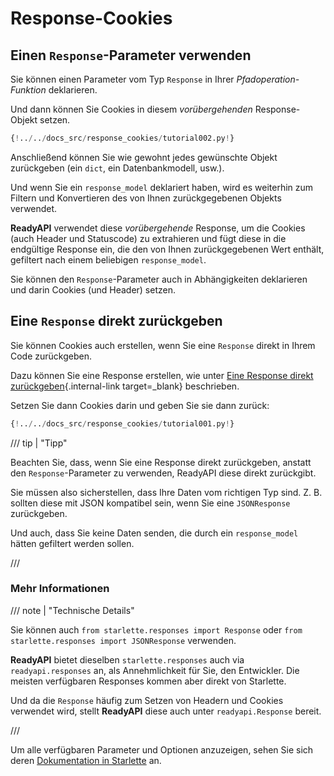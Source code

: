# Response-Cookies

## Einen `Response`-Parameter verwenden

Sie können einen Parameter vom Typ `Response` in Ihrer *Pfadoperation-Funktion* deklarieren.

Und dann können Sie Cookies in diesem *vorübergehenden* Response-Objekt setzen.

```Python hl_lines="1  8-9"
{!../../docs_src/response_cookies/tutorial002.py!}
```

Anschließend können Sie wie gewohnt jedes gewünschte Objekt zurückgeben (ein `dict`, ein Datenbankmodell, usw.).

Und wenn Sie ein `response_model` deklariert haben, wird es weiterhin zum Filtern und Konvertieren des von Ihnen zurückgegebenen Objekts verwendet.

**ReadyAPI** verwendet diese *vorübergehende* Response, um die Cookies (auch Header und Statuscode) zu extrahieren und fügt diese in die endgültige Response ein, die den von Ihnen zurückgegebenen Wert enthält, gefiltert nach einem beliebigen `response_model`.

Sie können den `Response`-Parameter auch in Abhängigkeiten deklarieren und darin Cookies (und Header) setzen.

## Eine `Response` direkt zurückgeben

Sie können Cookies auch erstellen, wenn Sie eine `Response` direkt in Ihrem Code zurückgeben.

Dazu können Sie eine Response erstellen, wie unter [Eine Response direkt zurückgeben](response-directly.md){.internal-link target=_blank} beschrieben.

Setzen Sie dann Cookies darin und geben Sie sie dann zurück:

```Python hl_lines="10-12"
{!../../docs_src/response_cookies/tutorial001.py!}
```

/// tip | "Tipp"

Beachten Sie, dass, wenn Sie eine Response direkt zurückgeben, anstatt den `Response`-Parameter zu verwenden, ReadyAPI diese direkt zurückgibt.

Sie müssen also sicherstellen, dass Ihre Daten vom richtigen Typ sind. Z. B. sollten diese mit JSON kompatibel sein, wenn Sie eine `JSONResponse` zurückgeben.

Und auch, dass Sie keine Daten senden, die durch ein `response_model` hätten gefiltert werden sollen.

///

### Mehr Informationen

/// note | "Technische Details"

Sie können auch `from starlette.responses import Response` oder `from starlette.responses import JSONResponse` verwenden.

**ReadyAPI** bietet dieselben `starlette.responses` auch via `readyapi.responses` an, als Annehmlichkeit für Sie, den Entwickler. Die meisten verfügbaren Responses kommen aber direkt von Starlette.

Und da die `Response` häufig zum Setzen von Headern und Cookies verwendet wird, stellt **ReadyAPI** diese auch unter `readyapi.Response` bereit.

///

Um alle verfügbaren Parameter und Optionen anzuzeigen, sehen Sie sich deren <a href="https://www.starlette.io/responses/#set-cookie" class="external-link" target="_blank">Dokumentation in Starlette</a> an.
